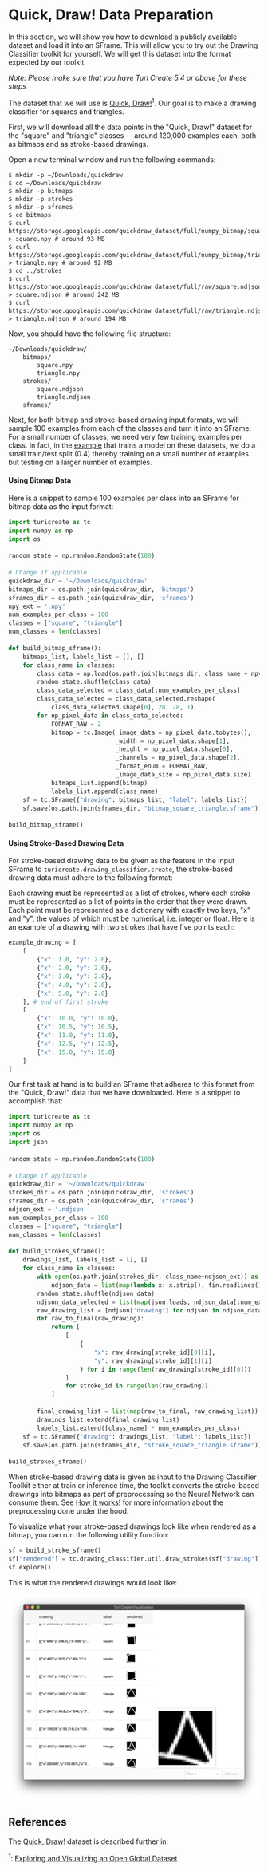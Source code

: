 # Quick, Draw! Data Preparation

In this section, we will show you how to download a publicly available dataset
and load it into an SFrame. This will allow you to try out the Drawing Classifier
toolkit for yourself. We will get this dataset into the format expected by our
toolkit.

*Note: Please make sure that you have Turi Create 5.4 or above for these steps*

The dataset that we will use is 
[Quick, Draw!](https://quickdraw.withgoogle.com/data)<sup>1</sup>. Our goal is to
make a drawing classifier for squares and triangles. 

First, we will download all the data points in the "Quick, Draw!" dataset for
the "square" and "triangle" classes -- around 120,000 examples each, 
both as bitmaps and as stroke-based drawings.

Open a new terminal window and run the following commands:

```
$ mkdir -p ~/Downloads/quickdraw
$ cd ~/Downloads/quickdraw
$ mkdir -p bitmaps
$ mkdir -p strokes
$ mkdir -p sframes
$ cd bitmaps
$ curl https://storage.googleapis.com/quickdraw_dataset/full/numpy_bitmap/square.npy > square.npy # around 93 MB
$ curl https://storage.googleapis.com/quickdraw_dataset/full/numpy_bitmap/triangle.npy > triangle.npy # around 92 MB
$ cd ../strokes
$ curl https://storage.googleapis.com/quickdraw_dataset/full/raw/square.ndjson > square.ndjson # around 242 MB
$ curl https://storage.googleapis.com/quickdraw_dataset/full/raw/triangle.ndjson > triangle.ndjson # around 194 MB
```

Now, you should have the following file structure:

```
~/Downloads/quickdraw/
    bitmaps/
        square.npy
        triangle.npy
    strokes/
        square.ndjson
        triangle.ndjson
    sframes/

```

Next, for both bitmap and stroke-based drawing input formats, 
we will sample 100 examples from each of the classes and turn it into an SFrame.
For a small number of classes, we need very few training examples per class. 
In fact, in the [example](README.md) that trains a model on these datasets,
we do a small train/test split (0.4) thereby training on a small number of 
examples but testing on a larger number of examples.

#### Using Bitmap Data

Here is a snippet to sample 100 examples per class into an SFrame for bitmap 
data as the input format:

```python
import turicreate as tc
import numpy as np
import os

random_state = np.random.RandomState(100)

# Change if applicable
quickdraw_dir = '~/Downloads/quickdraw'
bitmaps_dir = os.path.join(quickdraw_dir, 'bitmaps')
sframes_dir = os.path.join(quickdraw_dir, 'sframes')
npy_ext = '.npy'
num_examples_per_class = 100
classes = ["square", "triangle"]
num_classes = len(classes)

def build_bitmap_sframe():
    bitmaps_list, labels_list = [], []
    for class_name in classes:
        class_data = np.load(os.path.join(bitmaps_dir, class_name + npy_ext))
        random_state.shuffle(class_data)
        class_data_selected = class_data[:num_examples_per_class]
        class_data_selected = class_data_selected.reshape(
            class_data_selected.shape[0], 28, 28, 1)
        for np_pixel_data in class_data_selected:
            FORMAT_RAW = 2
            bitmap = tc.Image(_image_data = np_pixel_data.tobytes(),
                              _width = np_pixel_data.shape[1],
                              _height = np_pixel_data.shape[0],
                              _channels = np_pixel_data.shape[2],
                              _format_enum = FORMAT_RAW,
                              _image_data_size = np_pixel_data.size)
            bitmaps_list.append(bitmap)
            labels_list.append(class_name)
    sf = tc.SFrame({"drawing": bitmaps_list, "label": labels_list})
    sf.save(os.path.join(sframes_dir, "bitmap_square_triangle.sframe"))

build_bitmap_sframe()
```

#### Using Stroke-Based Drawing Data

For stroke-based drawing data to be given as the feature in the input SFrame 
to `turicreate.drawing_classifier.create`, the stroke-based drawing data 
must adhere to the following format:

Each drawing must be represented as a list of strokes, where each stroke must 
be represented as a list of points in the order that they were drawn. 
Each point must be represented as a dictionary with exactly two keys, 
"x" and "y", the values of which must be numerical, i.e. integer or float.
Here is an example of a drawing with two strokes that have five points each:

```python
example_drawing = [
    [
        {"x": 1.0, "y": 2.0},
        {"x": 2.0, "y": 2.0},
        {"x": 3.0, "y": 2.0},
        {"x": 4.0, "y": 2.0},
        {"x": 5.0, "y": 2.0}
    ], # end of first stroke
    [
        {"x": 10.0, "y": 10.0},
        {"x": 10.5, "y": 10.5},
        {"x": 11.0, "y": 11.0},
        {"x": 12.5, "y": 12.5},
        {"x": 15.0, "y": 15.0}
    ]
]
```

Our first task at hand is to build an SFrame that adheres to this format from 
the "Quick, Draw!" data that we have downloaded. 
Here is a snippet to accomplish that:
```python
import turicreate as tc
import numpy as np
import os
import json

random_state = np.random.RandomState(100)

# Change if applicable
quickdraw_dir = '~/Downloads/quickdraw'
strokes_dir = os.path.join(quickdraw_dir, 'strokes')
sframes_dir = os.path.join(quickdraw_dir, 'sframes')
ndjson_ext = '.ndjson'
num_examples_per_class = 100
classes = ["square", "triangle"]
num_classes = len(classes)

def build_strokes_sframe():
    drawings_list, labels_list = [], []
    for class_name in classes:
        with open(os.path.join(strokes_dir, class_name+ndjson_ext)) as fin:
            ndjson_data = list(map(lambda x: x.strip(), fin.readlines()))
        random_state.shuffle(ndjson_data)
        ndjson_data_selected = list(map(json.loads, ndjson_data[:num_examples_per_class]))
        raw_drawing_list = [ndjson["drawing"] for ndjson in ndjson_data_selected]
        def raw_to_final(raw_drawing):
            return [
                [
                    {
                        "x": raw_drawing[stroke_id][0][i], 
                        "y": raw_drawing[stroke_id][1][i]
                    } for i in range(len(raw_drawing[stroke_id][0]))
                ] 
                for stroke_id in range(len(raw_drawing))
            ]

        final_drawing_list = list(map(raw_to_final, raw_drawing_list))
        drawings_list.extend(final_drawing_list)
        labels_list.extend([class_name] * num_examples_per_class)
    sf = tc.SFrame({"drawing": drawings_list, "label": labels_list})
    sf.save(os.path.join(sframes_dir, "stroke_square_triangle.sframe"))

build_strokes_sframe()
```

When stroke-based drawing data is given as input to the Drawing Classifier 
Toolkit either at train or inference time, the toolkit converts the 
stroke-based drawings into bitmaps as part of preprocessing so the 
Neural Network can consume them. See [How it works!](how-it-works.md) for
more information about the preprocessing done under the hood.

To visualize what your stroke-based drawings look like when rendered as a 
bitmap, you can run the following utility function:
```python
sf = build_stroke_sframe()
sf["rendered"] = tc.drawing_classifier.util.draw_strokes(sf["drawing"])
sf.explore()
```

This is what the rendered drawings would look like:

![Rendered Drawings](images/rendered_drawings.png)

## References

The [Quick, Draw!](https://quickdraw.withgoogle.com/data) dataset is described
further in:

<sup>1</sup>: [Exploring and Visualizing an Open Global Dataset](https://ai.googleblog.com/2017/08/exploring-and-visualizing-open-global.html)
